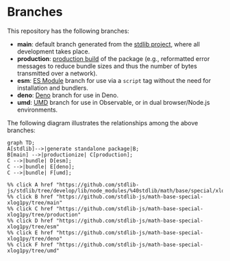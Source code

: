 <!--

@license Apache-2.0

Copyright (c) 2022 The Stdlib Authors.

Licensed under the Apache License, Version 2.0 (the "License");
you may not use this file except in compliance with the License.
You may obtain a copy of the License at

    http://www.apache.org/licenses/LICENSE-2.0

Unless required by applicable law or agreed to in writing, software
distributed under the License is distributed on an "AS IS" BASIS,
WITHOUT WARRANTIES OR CONDITIONS OF ANY KIND, either express or implied.
See the License for the specific language governing permissions and
limitations under the License.

-->

# Branches

This repository has the following branches:

-   **main**: default branch generated from the [stdlib project][stdlib-url], where all development takes place.
-   **production**: [production build][production-url] of the package (e.g., reformatted error messages to reduce bundle sizes and thus the number of bytes transmitted over a network).
-   **esm**: [ES Module][esm-url] branch for use via a `script` tag without the need for installation and bundlers.
-   **deno**: [Deno][deno-url] branch for use in Deno.
-   **umd**: [UMD][umd-url] branch for use in Observable, or in dual browser/Node.js environments.

The following diagram illustrates the relationships among the above branches:

```mermaid
graph TD;
A[stdlib]-->|generate standalone package|B;
B[main] -->|productionize| C[production];
C -->|bundle| D[esm];
C -->|bundle| E[deno];
C -->|bundle| F[umd];

%% click A href "https://github.com/stdlib-js/stdlib/tree/develop/lib/node_modules/%40stdlib/math/base/special/xlog1py"
%% click B href "https://github.com/stdlib-js/math-base-special-xlog1py/tree/main"
%% click C href "https://github.com/stdlib-js/math-base-special-xlog1py/tree/production"
%% click D href "https://github.com/stdlib-js/math-base-special-xlog1py/tree/esm"
%% click E href "https://github.com/stdlib-js/math-base-special-xlog1py/tree/deno"
%% click F href "https://github.com/stdlib-js/math-base-special-xlog1py/tree/umd"
```

[stdlib-url]: https://github.com/stdlib-js/stdlib/tree/develop/lib/node_modules/%40stdlib/math/base/special/xlog1py
[production-url]: https://github.com/stdlib-js/math-base-special-xlog1py/tree/production
[deno-url]: https://github.com/stdlib-js/math-base-special-xlog1py/tree/deno
[umd-url]: https://github.com/stdlib-js/math-base-special-xlog1py/tree/umd
[esm-url]: https://github.com/stdlib-js/math-base-special-xlog1py/tree/esm